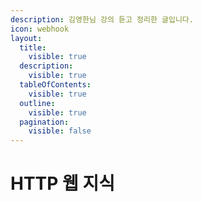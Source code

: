```yaml
---
description: 김영한님 강의 듣고 정리한 글입니다.
icon: webhook
layout:
  title:
    visible: true
  description:
    visible: true
  tableOfContents:
    visible: true
  outline:
    visible: true
  pagination:
    visible: false
---
```


# HTTP 웹 지식

